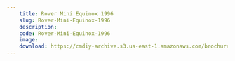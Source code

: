 ```yaml
---
    title: Rover Mini Equinox 1996
    slug: Rover-Mini-Equinox-1996
    description:
    code: Rover-Mini-Equinox-1996
    image:
    download: https://cmdiy-archive.s3.us-east-1.amazonaws.com/brochures/documents/Rover+Mini+Equinox+1996.pdf
---
```

<!-- Content of the page -->

##
        